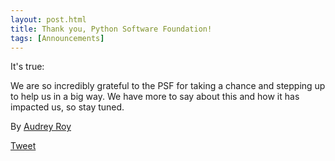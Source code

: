 ```yaml
---
layout: post.html
title: Thank you, Python Software Foundation!
tags: [Announcements]
---
```



It's true:

We are so incredibly grateful to the PSF for taking a chance and stepping up to help us in a big way. We have more to say about this and how it has impacted us, so stay tuned.

By [Audrey Roy](https://twitter.com/audreyr "AudreyR | Twitter")

[Tweet](https://twitter.com/share)